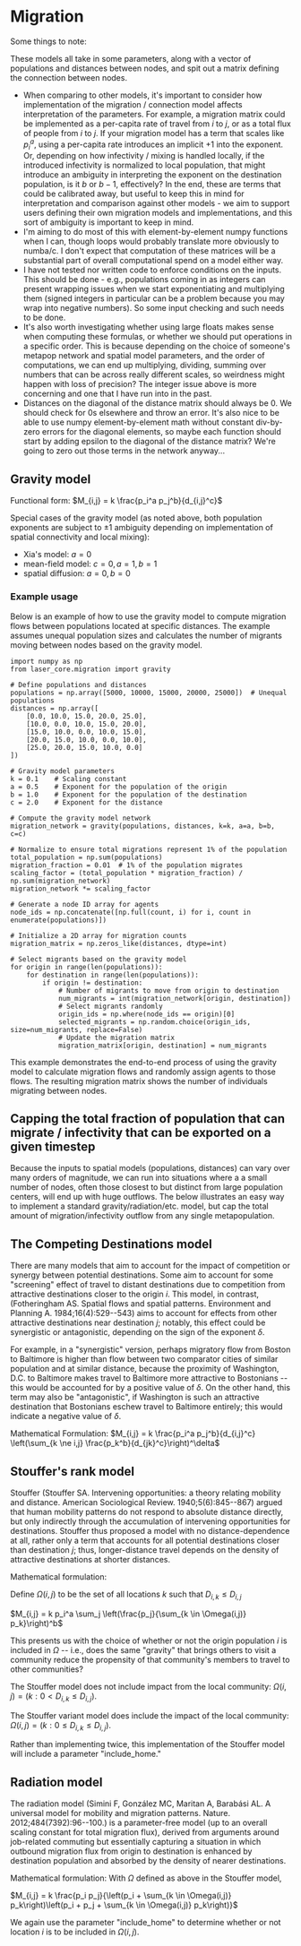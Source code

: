 Migration
=========

Some things to note:

These models all take in some parameters, along with a vector of
populations and distances between nodes, and spit out a matrix defining
the connection between nodes.

-   When comparing to other models, it\'s important to consider how
    implementation of the migration / connection model affects
    interpretation of the parameters. For example, a migration matrix
    could be implemented as a per-capita rate of travel from $i$ to $j$,
    or as a total flux of people from $i$ to $j$. If your migration
    model has a term that scales like $p_i^a$, using a per-capita rate
    introduces an implicit $+1$ into the exponent. Or, depending on how
    infectivity / mixing is handled locally, if the introduced
    infectivity is normalized to local population, that might introduce
    an ambiguity in interpreting the exponent on the destination
    population, is it $b$ or $b-1$, effectively? In the end, these are
    terms that could be calibrated away, but useful to keep this in mind
    for interpretation and comparison against other models - we aim to
    support users defining their own migration models and
    implementations, and this sort of ambiguity is important to keep in
    mind.
-   I\'m aiming to do most of this with element-by-element numpy
    functions when I can, though loops would probably translate more
    obviously to numba/c. I don\'t expect that computation of these
    matrices will be a substantial part of overall computational spend
    on a model either way.
-   I have not tested nor written code to enforce conditions on the
    inputs. This should be done - e.g., populations coming in as
    integers can present wrapping issues when we start exponentiating
    and multiplying them (signed integers in particular can be a problem
    because you may wrap into negative numbers). So some input checking
    and such needs to be done.
-   It\'s also worth investigating whether using large floats makes
    sense when computing these formulas, or whether we should put
    operations in a specific order. This is because depending on the
    choice of someone\'s metapop network and spatial model parameters,
    and the order of computations, we can end up multiplying, dividing,
    summing over numbers that can be across really different scales, so
    weirdness might happen with loss of precision? The integer issue
    above is more concerning and one that I have run into in the past.
-   Distances on the diagonal of the distance matrix should always be 0.
    We should check for 0s elsewhere and throw an error. It\'s also nice
    to be able to use numpy element-by-element math without constant
    div-by-zero errors for the diagonal elements, so maybe each function
    should start by adding epsilon to the diagonal of the distance
    matrix? We\'re going to zero out those terms in the network
    anyway\...

Gravity model
-------------

Functional form: $M_{i,j} = k \frac{p_i^a p_j^b}{d_{i,j}^c}$

Special cases of the gravity model (as noted above, both population
exponents are subject to $\pm1$ ambiguity depending on implementation of
spatial connectivity and local mixing):

-   Xia\'s model: $a = 0$
-   mean-field model: $c = 0, a = 1, b = 1$
-   spatial diffusion: $a = 0, b = 0$

### Example usage

Below is an example of how to use the gravity model to compute migration
flows between populations located at specific distances. The example
assumes unequal population sizes and calculates the number of migrants
moving between nodes based on the gravity model.

``` {.sourceCode .python}
import numpy as np
from laser_core.migration import gravity

# Define populations and distances
populations = np.array([5000, 10000, 15000, 20000, 25000])  # Unequal populations
distances = np.array([
    [0.0, 10.0, 15.0, 20.0, 25.0],
    [10.0, 0.0, 10.0, 15.0, 20.0],
    [15.0, 10.0, 0.0, 10.0, 15.0],
    [20.0, 15.0, 10.0, 0.0, 10.0],
    [25.0, 20.0, 15.0, 10.0, 0.0]
])

# Gravity model parameters
k = 0.1    # Scaling constant
a = 0.5    # Exponent for the population of the origin
b = 1.0    # Exponent for the population of the destination
c = 2.0    # Exponent for the distance

# Compute the gravity model network
migration_network = gravity(populations, distances, k=k, a=a, b=b, c=c)

# Normalize to ensure total migrations represent 1% of the population
total_population = np.sum(populations)
migration_fraction = 0.01  # 1% of the population migrates
scaling_factor = (total_population * migration_fraction) / np.sum(migration_network)
migration_network *= scaling_factor

# Generate a node ID array for agents
node_ids = np.concatenate([np.full(count, i) for i, count in enumerate(populations)])

# Initialize a 2D array for migration counts
migration_matrix = np.zeros_like(distances, dtype=int)

# Select migrants based on the gravity model
for origin in range(len(populations)):
    for destination in range(len(populations)):
        if origin != destination:
            # Number of migrants to move from origin to destination
            num_migrants = int(migration_network[origin, destination])
            # Select migrants randomly
            origin_ids = np.where(node_ids == origin)[0]
            selected_migrants = np.random.choice(origin_ids, size=num_migrants, replace=False)
            # Update the migration matrix
            migration_matrix[origin, destination] = num_migrants
```

This example demonstrates the end-to-end process of using the gravity
model to calculate migration flows and randomly assign agents to those
flows. The resulting migration matrix shows the number of individuals
migrating between nodes.

Capping the total fraction of population that can migrate / infectivity that can be exported on a given timestep
----------------------------------------------------------------------------------------------------------------

Because the inputs to spatial models (populations, distances) can vary
over many orders of magnitude, we can run into situations where a a
small number of nodes, often those closest to but distinct from large
population centers, will end up with huge outflows. The below
illustrates an easy way to implement a standard gravity/radiation/etc.
model, but cap the total amount of migration/infectivity outflow from
any single metapopulation.

The Competing Destinations model
--------------------------------

There are many models that aim to account for the impact of competition
or synergy between potential destinations. Some aim to account for some
\"screening\" effect of travel to distant destinations due to
competition from attractive destinations closer to the origin $i$. This
model, in contrast, (Fotheringham AS. Spatial flows and spatial
patterns. Environment and Planning A. 1984;16(4):529--543) aims to
account for effects from other attractive destinations near destination
$j$; notably, this effect could be synergistic or antagonistic,
depending on the sign of the exponent $\delta$.

For example, in a \"synergistic\" version, perhaps migratory flow from
Boston to Baltimore is higher than flow between two comparator cities of
similar population and at similar distance, because the proximity of
Washington, D.C. to Baltimore makes travel to Baltimore more attractive
to Bostonians -- this would be accounted for by a positive value of
$\delta$. On the other hand, this term may also be \"antagonistic\", if
Washington is such an attractive destination that Bostonians eschew
travel to Baltimore entirely; this would indicate a negative value of
$\delta$.

Mathematical Formulation:
$M_{i,j} = k \frac{p_i^a p_j^b}{d_{i,j}^c} \left(\sum_{k \ne i,j} \frac{p_k^b}{d_{jk}^c}\right)^\delta$

Stouffer\'s rank model
----------------------

Stouffer (Stouffer SA. Intervening opportunities: a theory relating
mobility and distance. American Sociological Review. 1940;5(6):845--867)
argued that human mobility patterns do not respond to absolute distance
directly, but only indirectly through the accumulation of intervening
opportunities for destinations. Stouffer thus proposed a model with no
distance-dependence at all, rather only a term that accounts for all
potential destinations closer than destination $j$; thus,
longer-distance travel depends on the density of attractive destinations
at shorter distances.

Mathematical formulation:

Define $\Omega(i,j)$ to be the set of all locations $k$ such that
$D_{i,k} \le D_{i,j}$

$M_{i,j} = k p_i^a \sum_j \left(\frac{p_j}{\sum_{k \in \Omega(i,j)} p_k}\right)^b$

This presents us with the choice of whether or not the origin population
$i$ is included in $\Omega$ -- i.e., does the same \"gravity\" that
brings others to visit a community reduce the propensity of that
community\'s members to travel to other communities?

The Stouffer model does not include impact from the local community:
$\Omega(i,j) = \left(k: 0 < D_{i,k} \le D_{i,j}\right)$.

The Stouffer variant model does include the impact of the local
community: $\Omega(i,j) = \left(k: 0 \le D_{i,k} \le D_{i,j}\right)$.

Rather than implementing twice, this implementation of the Stouffer
model will include a parameter \"include\_home.\"

Radiation model
---------------

The radiation model (Simini F, González MC, Maritan A, Barabási AL. A
universal model for mobility and migration patterns. Nature.
2012;484(7392):96--100.) is a parameter-free model (up to an overall
scaling constant for total migration flux), derived from arguments
around job-related commuting but essentially capturing a situation in
which outbound migration flux from origin to destination is enhanced by
destination population and absorbed by the density of nearer
destinations.

Mathematical formulation: With $\Omega$ defined as above in the Stouffer
model,

$M_{i,j} = k \frac{p_i p_j}{\left(p_i + \sum_{k \in \Omega(i,j)} p_k\right)\left(p_i + p_j + \sum_{k \in \Omega(i,j)} p_k\right)}$

We again use the parameter \"include\_home\" to determine whether or not
location $i$ is to be included in $\Omega(i,j)$.
